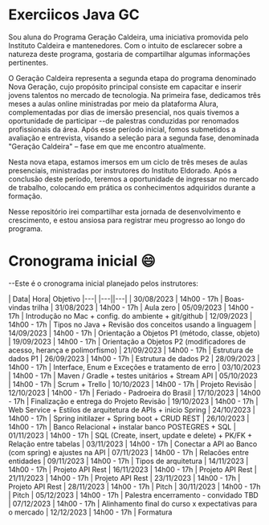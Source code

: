 # Exerciicos Java GC

Sou aluna do Programa Geração Caldeira, uma iniciativa promovida pelo Instituto Caldeira e  mantenedores. Com o intuito de esclarecer sobre a natureza deste programa, gostaria de compartilhar algumas informações pertinentes.

O Geração Caldeira representa a segunda etapa do programa denominado Nova Geração, cujo propósito principal consiste em capacitar e inserir jovens talentos no mercado de tecnologia. Na primeira fase, dedicamos três meses a aulas online ministradas por meio da plataforma Alura, complementadas por dias de imersão presencial, nos quais tivemos a oportunidade de participar --de palestras conduzidas por renomados profissionais da área. Após esse período inicial, fomos submetidos a avaliação e entrevista, visando a seleção para a segunda fase, denominada "Geração Caldeira" – fase em que me encontro atualmente.

Nesta nova etapa, estamos imersos em um ciclo de três meses de aulas presenciais, ministradas por instrutores do Instituto Eldorado. Após a conclusão deste período, teremos a oportunidade de ingressar no mercado de trabalho, colocando em prática os conhecimentos adquiridos durante a formação.

 Nesse repositório irei  compartilhar esta jornada de desenvolvimento e crescimento, e estou ansiosa para registrar meu progresso ao longo do programa.


# Cronograma inicial 😄
--Este é o cronograma inicial planejado pelos instrutores:

| Data|	Hora|	Objetivo
|---| |---||---|
| 30/08/2023  |	14h00 - 17h	| Boas-vindas trilha
| 31/08/2023	| 14h00 - 17h	| Aula zero
| 05/09/2023	| 14h00 - 17h |	Introdução no Mac + config. do ambiente + git/github
| 12/09/2023	| 14h00 - 17h |	Tipos no Java + Revisão dos conceitos usando a linguagem
| 14/09/2023 | 14h00 - 17h |	Orientação a Objetos P1 (método, classe, objeto)
| 19/09/2023 | 14h00 - 17h | Orientação a Objetos P2 (modificadores de acesso, herança e polimorfismo)
| 21/09/2023	| 14h00 - 17h	| Estrutura de dados P1
| 26/09/2023	| 14h00 - 17h	| Estrutura de dados P2
| 28/09/2023	| 14h00 - 17h	| Interface, Enum e Exceções e tratamento de erro
| 03/10/2023	| 14h00 - 17h	| Maven / Gradle + testes unitários + Stream API
| 05/10/2023	| 14h00 - 17h	| Scrum + Trello
| 10/10/2023	| 14h00 - 17h	| Projeto Revisão
| 12/10/2023	| 14h00 - 17h	| Feriado - Padroeira do Brasil
| 17/10/2023	| 14h00 - 17h |	Finalização e entrega do Projeto Revisão
| 19/10/2023	| 14h00 - 17h |	Web Service + Estilos de arquitetura de APIs + inicio Spring
| 24/10/2023	| 14h00 - 17h	| Spring initilazer + Spring boot + CRUD REST
| 26/10/2023 | 14h00 - 17h	| Banco Relacional + instalar banco POSTEGRES + SQL
| 01/11/2023	| 14h00 - 17h	| SQL (Create, insert, update e delete) + PK/FK + Relação entre tabelas
| 03/11/2023	| 14h00 - 17h	| Conectar a API ao Banco (com spring) e ajustes na API
| 07/11/2023	| 14h00 - 17h	| Relacões entre entidades
| 09/11/2023	| 14h00 - 17h | Tipos de arquitetura
| 14/11/2023	| 14h00 - 17h	| Projeto API Rest
| 16/11/2023 |	14h00 - 17h	| Projeto API Rest
| 21/11/2023	| 14h00 - 17h	| Projeto API Rest
| 23/11/2023	| 14h00 - 17h	| Projeto API Rest
| 28/11/2023	| 14h00 - 17h	| Pitch
| 30/11/2023	| 14h00 - 17h |	Pitch
| 05/12/2023	| 14h00 - 17h	| Palestra encerramento - convidado TBD
| 07/12/2023	| 14h00 - 17h	| Alinhamento final do curso x expectativas para o mercado
| 12/12/2023	| 14h00 - 17h	| Formatura
